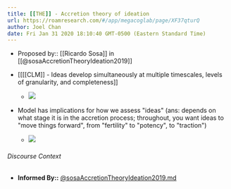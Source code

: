 ```yaml
---
title: [[THE]] - Accretion theory of ideation
url: https://roamresearch.com/#/app/megacoglab/page/XF37qturQ
author: Joel Chan
date: Fri Jan 31 2020 18:10:40 GMT-0500 (Eastern Standard Time)
---
```


- Proposed by:: [[Ricardo Sosa]] in [[@sosaAccretionTheoryIdeation2019]]
- [[[[CLM]] - Ideas develop simultaneously at multiple timescales, levels of granularity, and completeness]]

    - ![](https://firebasestorage.googleapis.com/v0/b/firescript-577a2.appspot.com/o/imgs%2Fapp%2Fmegacoglab%2FNkZRqMfG_I.png?alt=media&token=819fd734-e919-4017-8195-4851c8a8dbc4)
- Model has implications for how we assess "ideas" (ans: depends on what stage it is in the accretion process; throughout, you want ideas to "move things forward", from "fertility" to "potency", to "traction")

    - ![](https://firebasestorage.googleapis.com/v0/b/firescript-577a2.appspot.com/o/imgs%2Fapp%2Fmegacoglab%2FtylSnkBRWv?alt=media&token=a9e87c17-5bee-4c99-a515-aeb10cd234e5)

###### Discourse Context

- **Informed By::** [@sosaAccretionTheoryIdeation2019.md](@sosaAccretionTheoryIdeation2019.md)

